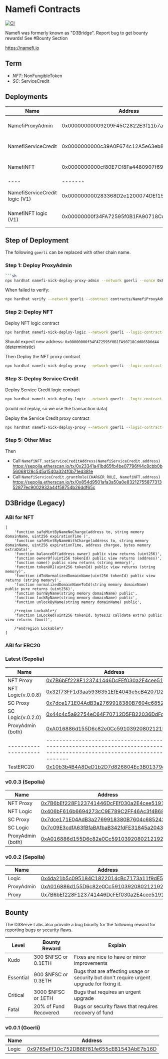 # Namefi Contracts

[![CI](https://github.com/d3servelabs/namefi-contracts/actions/workflows/ci.yml/badge.svg)](https://github.com/d3servelabs/namefi-contracts/actions/workflows/ci.yml)

Namefi was formerly known as "D3Bridge". Report bug to get bounty rewards! See #Bounty Section

https://namefi.io

## Term
- *NFT*: NonFungibleToken
- *SC*: ServiceCredit
## Deployments

| Name | Address | Chain |
| ---- | ------- | ----- |
| NamefiProxyAdmin | 0x00000000009209F45C2822E3f11b7a73014130F1 | [Ethereum](https://etherscan.io/address/0x00000000009209f45c2822e3f11b7a73014130f1), [Sepolia](https://sepolia.etherscan.io/address/0x00000000009209f45c2822e3f11b7a73014130f1), [Goerli](https://goerli.etherscan.io/address/0x00000000009209f45c2822e3f11b7a73014130f1) |
| NamefiServiceCredit | 0x0000000000c39A0F674c12A5e63eb8031B550b6f | [Ethereum](https://etherscan.io/address/0x0000000000c39A0F674c12A5e63eb8031B550b6f), [Sepolia](https://sepolia.etherscan.io/address/0x0000000000c39A0F674c12A5e63eb8031B550b6f), [Goerli](https://Goerli.etherscan.io/address/0x0000000000c39A0F674c12A5e63eb8031B550b6f) |
| NamefiNFT | 0x0000000000cf80E7Cf8Fa4480907f692177f8e06 | [Ethereum](https://etherscan.io/address/0x0000000000cf80E7Cf8Fa4480907f692177f8e06), [Sepolia](https://sepolia.etherscan.io/address/0x0000000000cf80E7Cf8Fa4480907f692177f8e06), [Goerli](https://Goerli.etherscan.io/address/0x0000000000cf80E7Cf8Fa4480907f692177f8e06) |
| ---- | ------- | ----- |
| NamefiServiceCredit logic (V1) | 0x000000000283368D2e1200074DEf151D09B3a04a | [Ethereum](https://etherscan.io/address/0x000000000283368D2e1200074DEf151D09B3a04a), [Sepolia](https://sepolia.etherscan.io/address/0x000000000283368D2e1200074DEf151D09B3a04a), [Goerli](https://Goerli.etherscan.io/address/0x000000000283368D2e1200074DEf151D09B3a04a) |
| NamefiNFT logic (V1) | 0x00000000f34FA72595f0B1FA90718Cdd865D6d44 | [Ethereum](https://Ethereum.etherscan.io/address/0x00000000f34FA72595f0B1FA90718Cdd865D6d44), [Sepolia](https://sepolia.etherscan.io/address/0x00000000f34FA72595f0B1FA90718Cdd865D6d44), [Goerli](https://Goerli.etherscan.io/address/0x00000000f34FA72595f0B1FA90718Cdd865D6d44) |

## Step of Deployment

The following `goerli` can be replaced with other chain name.

### Step 1: Deploy ProxyAdmin

```sh
```sh
npx hardhat namefi-nick-deploy-proxy-admin --network goerli --nonce 0x00000000000000000000000000000000000000005715a2bbff5b843d84e1daf8
```

When failed to verify: 

```sh
npx hardhat verify --network goerli --contract contracts/NamefiProxyAdmin.sol:NamefiProxyAdmin 0x00000000009209F45C2822E3f11b7a73014130F1 0x01Bf7f00540988622a32de1089B7DeA09a867188
```

### Step 2: Deploy NFT

Deploy NFT logic contract


```sh
npx hardhat namefi-nick-deploy-logic --network goerli --logic-contract-name NamefiNFT --nonce 0x0000000000000000000000000000000000000000de26213fdd792730e8a811cb --dry-run
```

Should expect new address: `0x00000000f34FA72595f0B1FA90718Cdd865D6d44` (deterministic)

Then Deploy the NFT proxy contract

```sh
npx hardhat namefi-nick-deploy-proxy --network goerli --logic-contract-name NamefiNFT --logic-address 0x00000000f34FA72595f0B1FA90718Cdd865D6d44 --admin-address 0x00000000009209F45C2822E3f11b7a73014130F1 --nonce 0x0000000000000000000000000000000000000000ebf9c231fad1d33999ec0da2 --dry-run
```

### Step 3: Deploy Service Credit


Deploy Service Credit logic contract

```sh
npx hardhat namefi-nick-deploy-logic --network goerli --logic-contract-name NamefiServiceCredit --nonce 0x00000000000000000000000000000000000000005c3c1f7f262e7a0fa9eaa081 --dry-run
```
(could not replay, so we use the transaction data)


Deploy the Service Credit proxy contract

```sh
npx hardhat namefi-nick-deploy-proxy --network goerli --logic-contract-name NamefiServiceCredit --logic-address 0x000000000283368D2e1200074DEf151D09B3a04a --admin-address 0x00000000009209F45C2822E3f11b7a73014130F1 --nonce 0x0000000000000000000000000000000000000000489dffcf4b44ee1731dc251d --dry-run
```

### Step 5: Other Misc

Then 

- Call `NamefiNFT.setServiceCreditAddress(NamefiServiceCredit.address)` https://sepolia.etherscan.io/tx/0x23341a41bd65fb4be07796f44c8cbb0b56068128c545a1540a324f0b71ed381e
- Call `NamefiServiceCredit.grantRole(CHARGER_ROLE, NamefiNFT.address)` https://sepolia.etherscan.io/tx/0x854d9501afa3a50a0e8321275587731352877ec9002932a44f58754b26ddf65c

## D3Bridge (Legacy)

### ABI for NFT

```
[
    'function safeMintByNameNoCharge(address to, string memory domainName, uint256 expirationTime )',
    'function safeMintByNameWithCharge(address to, string memory domainName, uint256 expirationTime, address chargee, bytes memory extraData)',
    'function balanceOf(address owner) public view returns (uint256)',
    'function ownerOf(uint256 tokenId) public view returns (address)',
    'function name() public view returns (string memory)',
    'function tokenURI(uint256 tokenId) public view returns (string memory)',
    'function idToNormalizedDomainName(uint256 tokenId) public view returns (string memory)',
    'function normalizedDomainNameToId(string memory domainName) public pure returns (uint256)',
    'function burnByName(string memory domainName) public',
    'function lockByName(string memory domainName) public',
    'function unlockByName(string memory domainName) public',

    /*region Lockable*/
    'function isLocked(uint256 tokenId, bytes32 calldata extra) public view returns (bool)',
    
    /*endregion Lockable*/
]
```
### ABI for ERC20

### Latest (Sepolia)

| Name                | Address                                                                                                                            |
| ------------------- | ---------------------------------------------------------------------------------------------------------------------------------- |
| NFT Proxy           | [0x7B6bEf228F123741446DcFEf030a2E4cee519144](https://sepolia.etherscan.io/address/0x7B6bEf228F123741446DcFEf030a2E4cee519144#code) |
| NFT Logic(v.0.0.8)  | [0x32f73FF1d3aa5936351EfE4043e5cB4207D26E5B](https://sepolia.etherscan.io/address/0x32f73FF1d3aa5936351EfE4043e5cB4207D26E5B#code) |
| SC Proxy            | [0x7dce171E04AdB3a2769918380B7604c685242320](https://sepolia.etherscan.io/address/0x7dce171E04AdB3a2769918380B7604c685242320#code) |
| SC Logic(v.0.2.0)   | [0x44c4c5a92754eC64F70712D5FB22036DdFc9a975](https://sepolia.etherscan.io/address/0x44c4c5a92754eC64F70712D5FB22036DdFc9a975#code) |
| ProxyAdmin (both)   | [0xA016886d155D6c82e0Cc59103920802121929F8f](https://sepolia.etherscan.io/address/0xA016886d155D6c82e0Cc59103920802121929F8f#code) |
|-------------------- | ---------------------------------------------------------------------------------------------------------------------------------- |
| TestERC20           | [0x10b3b4B4A8DeD1b2D7d826804Ec3B01379d909DD](https://sepolia.etherscan.io/address/0x10b3b4B4A8DeD1b2D7d826804Ec3B01379d909DD#code) |

### v0.0.3 (Sepolia)

| Name                | Address                                                                                                                            |
| ------------------- | ---------------------------------------------------------------------------------------------------------------------------------- |
| NFT Proxy           | [0x7B6bEf228F123741446DcFEf030a2E4cee519144](https://sepolia.etherscan.io/address/0x7B6bEf228F123741446DcFEf030a2E4cee519144#code) |
| NFT Logic           | [0x406bF616b6694273cC9E789C2FF46Ac3f4B68dF8](https://sepolia.etherscan.io/address/0x406bF616b6694273cC9E789C2FF46Ac3f4B68dF8#code) |
| SC Proxy            | [0x7dce171E04AdB3a2769918380B7604c685242320](https://sepolia.etherscan.io/address/0x7dce171E04AdB3a2769918380B7604c685242320#code) |
| SC Logic            | [0x7c09E3cdfA63fBfaBAfbaB342fdFE31845a20439](https://sepolia.etherscan.io/address/0x7c09E3cdfA63fBfaBAfbaB342fdFE31845a20439#code) |
| ProxyAdmin (both)   | [0xA016886d155D6c82e0Cc59103920802121929F8f](https://sepolia.etherscan.io/address/0xA016886d155D6c82e0Cc59103920802121929F8f#code) |

### v0.0.2 (Sepolia)
| Name       | Address |
| ---------- | ------- |
| Logic      | [0x4da21b5c095184C1822014cBc7173a11f9dE56BA](https://sepolia.etherscan.io/address/0x4da21b5c095184C1822014cBc7173a11f9dE56BA#code) |
| ProxyAdmin | [0xA016886d155D6c82e0Cc59103920802121929F8f](https://sepolia.etherscan.io/address/0xA016886d155D6c82e0Cc59103920802121929F8f#code) |
| Proxy      | [0x7B6bEf228F123741446DcFEf030a2E4cee519144](https://sepolia.etherscan.io/address/0x7B6bEf228F123741446DcFEf030a2E4cee519144#code) |

## Bounty

The D3Serve Labs also provide a bug bounty for the following 
reward for reporting bugs or security flaws. 

|  Level              | Bounty Reward                        | Explain  |
| ---------------------- | ------------------------------------ | -------- |
| Kudo                  | 300 $NFSC or 0.1ETH                              | Fixes are nice to have or minor improvements |
| Essential                 | 900 $NFSC or 0.3ETH                              | Bugs that are affecting usage or security but don't require urgent upgrade for fixing it.  |
| Critical               | 3000 $NFSC or 1ETH                                 | Bugs that requires an urgent upgrade |
| Fatal      | 20% of Fund Recovered | Bugs or security flaws that requires recovery of fund |




### v0.0.1 (Goerli)
| Name       | Address |
| ---------- | ------- |
| Logic     | [0x9765eFf10c752DB8Ef81fe655cEB1543AbE7b16D](https://goerli.etherscan.io/address/0x9765eFf10c752DB8Ef81fe655cEB1543AbE7b16D#writeContract) |
